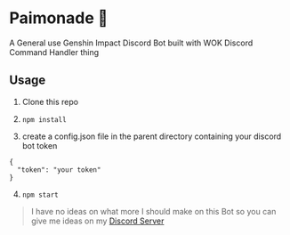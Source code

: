 # Paimonade 🍹

A General use Genshin Impact Discord Bot built with WOK Discord Command Handler thing

## Usage

1. Clone this repo

2. `npm install`

3. create a config.json file in the parent directory containing your discord bot token
```
{
  "token": "your token"
}
```

4. `npm start`


> I have no ideas on what more I should make on this Bot so you can give me ideas on my [Discord Server](https://discord.gg/zXrbaT42k2)

